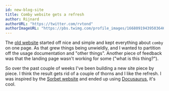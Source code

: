```yaml
---
id: new-blog-site
title: Comby website gets a refresh
author: Rijnard
authorURL: "https://twitter.com/rvtond"
authorImageURL: "https://pbs.twimg.com/profile_images/1668091943950364675/ok0uhR3s_400x400.jpg"
---
```


The [old website](https://old.comby.dev) started off nice and simple and kept everything about
`comby` on one page. As that grew things being unwieldly, and I wanted to
partition off the usage documentation and "other things". Another piece of
feedback was that the landing page wasn't working for some ("what is this
thing?").

So over the past couple of weeks I've been building a new site piece by piece. I
think the result gets rid of a couple of thorns and I like the refresh. I was
inspired by the [Sorbet website](https://sorbet.org/) and ended up using
[Docusaurus](https://docusaurus.io/), it's cool.
